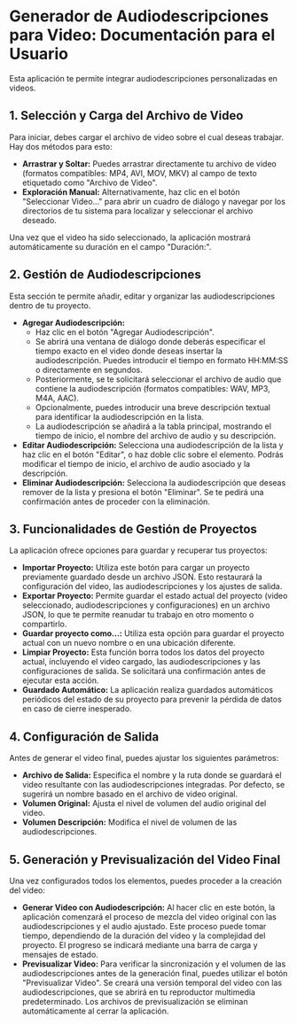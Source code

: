 # **Generador de Audiodescripciones para Video: Documentación para el Usuario**

Esta aplicación te permite integrar audiodescripciones personalizadas en videos.

## **1. Selección y Carga del Archivo de Video**

Para iniciar, debes cargar el archivo de video sobre el cual deseas trabajar. Hay dos métodos para esto:

* **Arrastrar y Soltar:** Puedes arrastrar directamente tu archivo de video (formatos compatibles: MP4, AVI, MOV, MKV) al campo de texto etiquetado como "Archivo de Video".
* **Exploración Manual:** Alternativamente, haz clic en el botón "Seleccionar Video..." para abrir un cuadro de diálogo y navegar por los directorios de tu sistema para localizar y seleccionar el archivo deseado.

Una vez que el video ha sido seleccionado, la aplicación mostrará automáticamente su duración en el campo "Duración:".

## **2. Gestión de Audiodescripciones**

Esta sección te permite añadir, editar y organizar las audiodescripciones dentro de tu proyecto.

* **Agregar Audiodescripción:**
    * Haz clic en el botón "Agregar Audiodescripción".
    * Se abrirá una ventana de diálogo donde deberás especificar el tiempo exacto en el video donde deseas insertar la audiodescripción. Puedes introducir el tiempo en formato HH:MM:SS o directamente en segundos.
    * Posteriormente, se te solicitará seleccionar el archivo de audio que contiene la audiodescripción (formatos compatibles: WAV, MP3, M4A, AAC).
    * Opcionalmente, puedes introducir una breve descripción textual para identificar la audiodescripción en la lista.
    * La audiodescripción se añadirá a la tabla principal, mostrando el tiempo de inicio, el nombre del archivo de audio y su descripción.
* **Editar Audiodescripción:** Selecciona una audiodescripción de la lista y haz clic en el botón "Editar", o haz doble clic sobre el elemento. Podrás modificar el tiempo de inicio, el archivo de audio asociado y la descripción.
* **Eliminar Audiodescripción:** Selecciona la audiodescripción que deseas remover de la lista y presiona el botón "Eliminar". Se te pedirá una confirmación antes de proceder con la eliminación.

## **3. Funcionalidades de Gestión de Proyectos**

La aplicación ofrece opciones para guardar y recuperar tus proyectos:

* **Importar Proyecto:** Utiliza este botón para cargar un proyecto previamente guardado desde un archivo JSON. Esto restaurará la configuración del video, las audiodescripciones y los ajustes de salida.
* **Exportar Proyecto:** Permite guardar el estado actual del proyecto (video seleccionado, audiodescripciones y configuraciones) en un archivo JSON, lo que te permite reanudar tu trabajo en otro momento o compartirlo.
* **Guardar proyecto como...:** Utiliza esta opción para guardar el proyecto actual con un nuevo nombre o en una ubicación diferente.
* **Limpiar Proyecto:** Esta función borra todos los datos del proyecto actual, incluyendo el video cargado, las audiodescripciones y las configuraciones de salida. Se solicitará una confirmación antes de ejecutar esta acción.
* **Guardado Automático:** La aplicación realiza guardados automáticos periódicos del estado de su proyecto para prevenir la pérdida de datos en caso de cierre inesperado.

## **4. Configuración de Salida**

Antes de generar el video final, puedes ajustar los siguientes parámetros:

* **Archivo de Salida:** Especifica el nombre y la ruta donde se guardará el video resultante con las audiodescripciones integradas. Por defecto, se sugerirá un nombre basado en el archivo de video original.
* **Volumen Original:** Ajusta el nivel de volumen del audio original del video.
* **Volumen Descripción:** Modifica el nivel de volumen de las audiodescripciones.

## **5. Generación y Previsualización del Video Final**

Una vez configurados todos los elementos, puedes proceder a la creación del video:

* **Generar Video con Audiodescripción:** Al hacer clic en este botón, la aplicación comenzará el proceso de mezcla del video original con las audiodescripciones y el audio ajustado. Este proceso puede tomar tiempo, dependiendo de la duración del video y la complejidad del proyecto. El progreso se indicará mediante una barra de carga y mensajes de estado.
* **Previsualizar Video:** Para verificar la sincronización y el volumen de las audiodescripciones antes de la generación final, puedes utilizar el botón "Previsualizar Video". Se creará una versión temporal del video con las audiodescripciones, que se abrirá en tu reproductor multimedia predeterminado. Los archivos de previsualización se eliminan automáticamente al cerrar la aplicación.